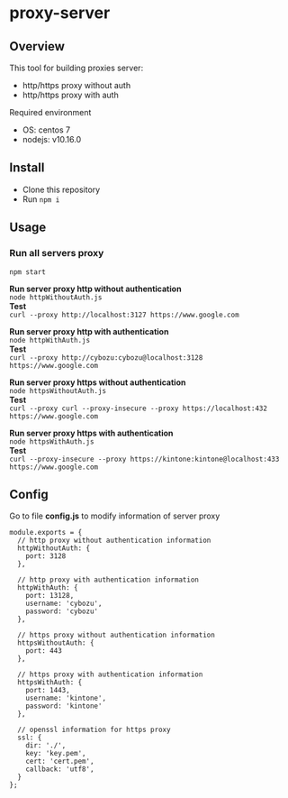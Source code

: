# proxy-server

## Overview
This tool for building proxies server:
- http/https proxy without auth
- http/https proxy with auth

Required environment
- OS: centos 7
- nodejs: v10.16.0  

## Install 
- Clone this repository
- Run `npm i`

## Usage
### Run all servers proxy
`npm start`

**Run server proxy http without authentication**  
`node httpWithoutAuth.js`  
**Test**  
`curl --proxy http://localhost:3127 https://www.google.com`  

**Run server proxy http with authentication**  
`node httpWithAuth.js`  
**Test**  
`curl --proxy http://cybozu:cybozu@localhost:3128 https://www.google.com`   

**Run server proxy https without authentication**  
`node httpsWithoutAuth.js`  
**Test**  
`curl --proxy curl --proxy-insecure --proxy https://localhost:432 https://www.google.com`  

**Run server proxy https with authentication**   
`node httpsWithAuth.js`  
**Test**   
`curl --proxy-insecure --proxy https://kintone:kintone@localhost:433 https://www.google.com`

## Config
Go to file **config.js** to modify information of server proxy
```
module.exports = {
  // http proxy without authentication information
  httpWithoutAuth: {
    port: 3128 
  },

  // http proxy with authentication information
  httpWithAuth: {
    port: 13128,
    username: 'cybozu',
    password: 'cybozu'
  },

  // https proxy without authentication information
  httpsWithoutAuth: {
    port: 443
  },

  // https proxy with authentication information
  httpsWithAuth: {
    port: 1443,
    username: 'kintone',
    password: 'kintone'
  },

  // openssl information for https proxy
  ssl: {
    dir: './',
    key: 'key.pem',
    cert: 'cert.pem',
    callback: 'utf8',
  }
};
```


